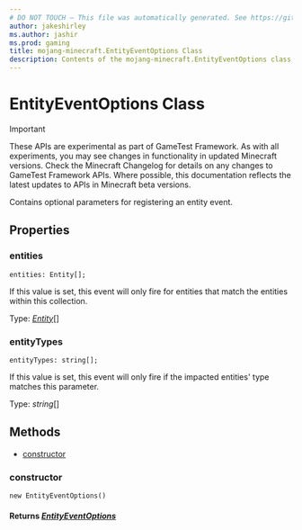 ```yaml
---
# DO NOT TOUCH — This file was automatically generated. See https://github.com/Mojang/MinecraftScriptingApiDocsGenerator to modify descriptions, examples, etc.
author: jakeshirley
ms.author: jashir
ms.prod: gaming
title: mojang-minecraft.EntityEventOptions Class
description: Contents of the mojang-minecraft.EntityEventOptions class.
---
```

# EntityEventOptions Class
>[!IMPORTANT]
>These APIs are experimental as part of GameTest Framework. As with all experiments, you may see changes in functionality in updated Minecraft versions. Check the Minecraft Changelog for details on any changes to GameTest Framework APIs. Where possible, this documentation reflects the latest updates to APIs in Minecraft beta versions.

Contains optional parameters for registering an entity event.

## Properties
### **entities**
`entities: Entity[];`

If this value is set, this event will only fire for entities that match the entities within this collection.

Type: [*Entity*](Entity.md)[]


### **entityTypes**
`entityTypes: string[];`

If this value is set, this event will only fire if the impacted entities' type matches this parameter.

Type: *string*[]



## Methods
- [constructor](#constructor)
  
### **constructor**
`
new EntityEventOptions()
`


#### **Returns** [*EntityEventOptions*](EntityEventOptions.md)


